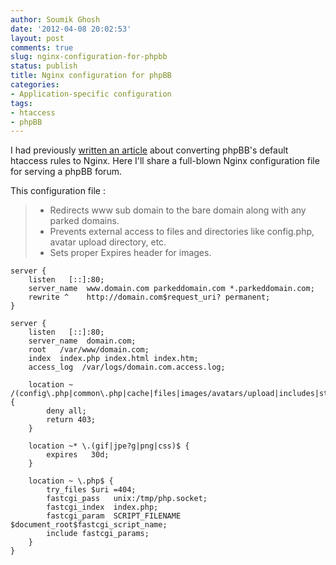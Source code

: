 ```yaml
---
author: Soumik Ghosh
date: '2012-04-08 20:02:53'
layout: post
comments: true
slug: nginx-configuration-for-phpbb
status: publish
title: Nginx configuration for phpBB
categories:
- Application-specific configuration
tags:
- htaccess
- phpBB
---
```


I had previously [written an article](http://nginxlibrary.com/converting-phpbbs-default-htaccess-for-nginx/) about converting phpBB's default htaccess rules to Nginx. Here I'll share a full-blown Nginx configuration file for serving a phpBB forum.

This configuration file :

>-   Redirects www sub domain to the bare domain along with any parked domains.
>-   Prevents external access to files and directories like config.php, avatar upload directory, etc.
>-   Sets proper Expires header for images.

	
	server {
		listen   [::]:80;
		server_name  www.domain.com parkeddomain.com *.parkeddomain.com;
		rewrite ^    http://domain.com$request_uri? permanent;
	}
	
	server {
		listen   [::]:80;
		server_name  domain.com;
		root   /var/www/domain.com;
		index  index.php index.html index.htm;
		access_log  /var/logs/domain.com.access.log;
	
		location ~ /(config\.php|common\.php|cache|files|images/avatars/upload|includes|store) {
			deny all;
			return 403;
		}
	
		location ~* \.(gif|jpe?g|png|css)$ {
			expires   30d;
		}
	
		location ~ \.php$ {
			try_files $uri =404;
			fastcgi_pass   unix:/tmp/php.socket;
			fastcgi_index  index.php;
			fastcgi_param  SCRIPT_FILENAME  $document_root$fastcgi_script_name;
			include fastcgi_params;
		}
	}








